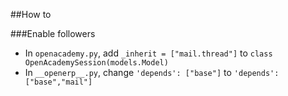 ##How to

###Enable followers
* In ```openacademy.py```, add ```_inherit = ["mail.thread"]``` to ```class OpenAcademySession(models.Model)```
* In ```__openerp__.py```, change ```'depends': ["base"]``` to ```'depends': ["base","mail"]```
